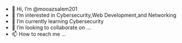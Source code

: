 - 👋 Hi, I’m @mooazsalem201
- 👀 I’m interested in Cybersecurity,Web Development,and Networking
- 🌱 I’m currently learning Cybersecurity
- 💞️ I’m looking to collaborate on ...
- 📫 How to reach me ...

<!---
mooazsalem201/mooazsalem201 is a ✨ special ✨ repository because its `README.md` (this file) appears on your GitHub profile.
You can click the Preview link to take a look at your changes.
--->
